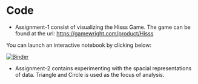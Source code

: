# Code

* Assignment-1 consist of visualizing the Hisss Game. The game can be found at the url: https://gamewright.com/product/Hisss

You can launch an interactive notebook by clicking below:

[![Binder](https://mybinder.org/badge_logo.svg)](https://mybinder.org/v2/gh/hrgupta/Advanced-Data-Visualization/master?filepath=Assignment_1%20-%20Hisss%20Game%20Visualization.ipynb)

* Assignment-2 contains experimenting with the spacial representations of data. Triangle and Circle is used as the focus of analysis.
